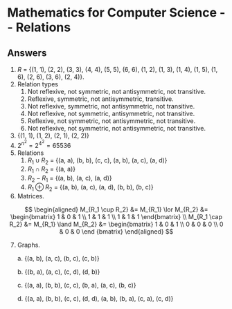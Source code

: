 # Mathematics for Computer Science -- Relations

<script src="https://cdn.mathjax.org/mathjax/latest/MathJax.js?config=TeX-AMS-MML_HTMLorMML" type="text/javascript"></script>

## Answers

1. $R$ = {(1, 1), (2, 2), (3, 3), (4, 4), (5, 5), (6, 6), (1, 2), (1, 3), (1, 4), (1, 5), (1, 6), (2, 6), (3, 6), (2, 4)}.
2. Relation types
   1. Not reflexive, not symmetric, not antisymmetric, not transitive.
   2. Reflexive, symmetric, not antisymmetric, transitive.
   3. Not reflexive, symmetric, not antisymmetric, not transitive.
   4. Not reflexive, not symmetric, antisymmetric, not transitive.
   5. Reflexive, not symmetric, not antisymmetric, not transitive.
   6. Not reflexive, not symmetric, not antisymmetric, not transitive.
3. {(1, 1), (1, 2), (2, 1), (2, 2)}
4. $2^{n^2} = 2^{4^2} = 65536$
5. Relations
   1. $R_1 \cup R_2$ = {(a, a), (b, b), (c, c), (a, b), (a, c), (a, d)}
   2. $R_1 \cap R_2$ = {(a, a)}
   3. $R_2 - R_1$ = {(a, b), (a, c), (a, d)}
   4. $R_1 \oplus R_2$ = {(a, b), (a, c), (a, d), (b, b), (b, c)}
6. Matrices.

$$
\begin{aligned}
M_{R_1 \cup R_2} &= M_{R_1} \lor M_{R_2} &=
\begin{bmatrix}
1 & 0 & 1 \\
1 & 1 & 1 \\
1 & 1 & 1
\end{bmatrix} \\
M_{R_1 \cap R_2} &= M_{R_1} \land M_{R_2} &=
\begin{bmatrix}
1 & 0 & 1 \\
0 & 0 & 0 \\
0 & 0 & 0
\end {bmatrix}
\end{aligned}
$$

7. Graphs.

   a. {(a, b), (a, c), (b, c), (c, b)}

   b. {(b, a), (a, c), (c, d), (d, b)}

   c. {(a, a), (b, b), (c, c), (b, a), (a, c), (b, c)}

   d. {(a, a), (b, b), (c, c), (d, d), (a, b), (b, a), (c, a), (c, d)}



